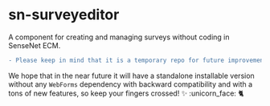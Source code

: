 # sn-surveyeditor
A component for creating and managing surveys without coding in SenseNet ECM. 


```diff
- Please keep in mind that it is a temporary repo for future improvement of Sense/Net Survey Editor. It doesn't work without Sense/Net ECM yet and cannot be installed over previous versions of Sense/Net ECM. By default it comes as a part of the enterprise version 6.5.4, so if you have this version of Sense/Net ECM you have Survey Editor already! 
```

We hope that in the near future it will have a standalone installable version without any `WebForms` dependency with backward compatibility and with a tons of new features, so keep your fingers crossed! :sparkles: :unicorn_face: :cat2: